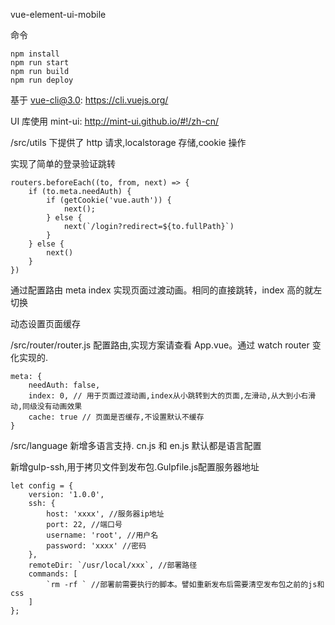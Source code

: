 vue-element-ui-mobile

命令

    npm install
    npm run start
    npm run build
    npm run deploy

基于 vue-cli@3.0: https://cli.vuejs.org/

UI 库使用 mint-ui: http://mint-ui.github.io/#!/zh-cn/

/src/utils 下提供了 http 请求,localstorage 存储,cookie 操作

实现了简单的登录验证跳转

    routers.beforeEach((to, from, next) => {
        if (to.meta.needAuth) {
            if (getCookie('vue.auth')) {
                next();
            } else {
                next(`/login?redirect=${to.fullPath}`)
            }
        } else {
            next()
        }
    })

通过配置路由 meta index 实现页面过渡动画。相同的直接跳转，index 高的就左切换

动态设置页面缓存

/src/router/router.js 配置路由,实现方案请查看 App.vue。通过 watch router 变化实现的.

    meta: {
        needAuth: false,
        index: 0, // 用于页面过渡动画,index从小跳转到大的页面,左滑动,从大到小右滑动,同级没有动画效果
        cache: true // 页面是否缓存,不设置默认不缓存
    }

/src/language 新增多语言支持. cn.js 和 en.js 默认都是语言配置

新增gulp-ssh,用于拷贝文件到发布包.Gulpfile.js配置服务器地址

    let config = {
        version: '1.0.0',
        ssh: {
            host: 'xxxx', //服务器ip地址
            port: 22, //端口号
            username: 'root', //用户名
            password: 'xxxx' //密码
        },
        remoteDir: `/usr/local/xxx`, //部署路径
        commands: [
            `rm -rf ` //部署前需要执行的脚本。譬如重新发布后需要清空发布包之前的js和css
        ]
    };
